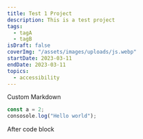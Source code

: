 ```yaml
---
title: Test 1 Project
description: This is a test project
tags:
  - tagA
  - tagB
isDraft: false
coverImg: "/assets/images/uploads/js.webp"
startDate: 2023-03-11
endDate: 2023-03-11
topics:
  - accessibility
---
```


Custom Markdown

```ts
const a = 2;
consosole.log("Hello world");
```

After code block
